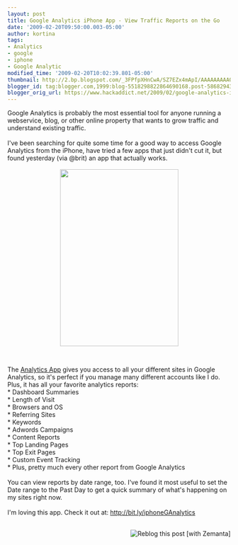 ```yaml
---
layout: post
title: Google Analytics iPhone App - View Traffic Reports on the Go
date: '2009-02-20T09:50:00.003-05:00'
author: kortina
tags:
- Analytics
- google
- iphone
- Google Analytic
modified_time: '2009-02-20T10:02:39.801-05:00'
thumbnail: http://2.bp.blogspot.com/_3FPfpXHnCwA/SZ7EZx4mApI/AAAAAAAAAQo/_yh97KauGzs/s72-c/photo.jpg
blogger_id: tag:blogger.com,1999:blog-5518298822864690168.post-5868294300680004455
blogger_orig_url: https://www.hackaddict.net/2009/02/google-analytics-iphone-app-view.html
---
```


Google Analytics is probably the most essential tool for anyone running a webservice, blog, or other online property that wants to grow traffic and understand existing traffic.<br/><br/>I've been searching for quite some time for a good way to access Google Analytics from the iPhone, have tried a few apps that just didn't cut it, but found yesterday (via @brit) an app that actually works.<br/><br/><img alt="" border="0" id="BLOGGER_PHOTO_ID_5304893358255506066" src="{{ site.url }}/assets/images/2009-02-20-image-0000.jpg" style="margin: 0px auto 10px; display: block; text-align: center;  width: 267px; height: 400px;"/><br/><br/>The <a href="http://bit.ly/iphoneGAnalytics">Analytics App</a> gives you access to all your different sites in Google Analytics, so it's perfect if you manage many different accounts like I do.  Plus, it has all your favorite analytics reports:<br/>* Dashboard Summaries<br/>* Length of Visit<br/>* Browsers and OS<br/>* Referring Sites<br/>* Keywords<br/>* Adwords Campaigns<br/>* Content Reports<br/>* Top Landing Pages<br/>* Top Exit Pages<br/>* Custom Event Tracking<br/>* Plus, pretty much every other report from Google Analytics<br/><br/>You can view reports by date range, too. I've found it most useful to set the Date range to the Past Day to get a quick summary of what's happening on my sites right now.<br/><br/>I'm loving this app. Check it out at: <a href="http://bit.ly/iphoneGAnalytics">http://bit.ly/iphoneGAnalytics</a><br/><br/><div class="zemanta-pixie" style="margin-top: 10px; height: 15px;"><img alt="Reblog this post [with Zemanta]" class="zemanta-pixie-img" src="http://img.zemanta.com/reblog_c.png?x-id=9b7925ca-2367-403b-986a-42aeca28c0a0" style="border: medium none ; float: right;"/></div>